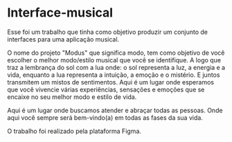 # Interface-musical
Esse foi um trabalho que tinha como objetivo produzir um conjunto de interfaces para uma aplicação musical.

O nome do projeto "Modus" que significa modo, tem como objetivo de você escolher o melhor modo/estilo musical que você se identifique. A logo que traz a lembrança do sol com a lua onde: o sol representa a luz, a energia e a vida, enquanto a lua representa a intuição, a emoção e o mistério. E juntos transmitem um mistos de sentimentos. Aqui é um lugar onde esperamos que você vivencie várias experiências, sensações e emoções que se encaixe no seu melhor modo e estilo de vida.

Aqui é um lugar onde buscamos atender e abraçar todas as pessoas. Onde aqui você sempre será bem-vindo(a) em todas as fases da sua vida.

O trabalho foi realizado pela plataforma Figma.
